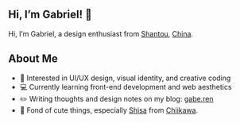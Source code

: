 <h2 class="no-border">Hi, I’m Gabriel! 👋</h2>
<p>
  Hi, I’m Gabriel, a design enthusiast from
  <a href="https://en.wikipedia.org/wiki/Shantou" target="_blank" rel="noopener noreferrer">Shantou</a>,
  <a href="https://en.wikipedia.org/wiki/China" target="_blank" rel="noopener noreferrer">China</a>.
</p>

<h2>About Me</h2>
<ul>
  <li>🎨 Interested in UI/UX design, visual identity, and creative coding</li>
  <li>💻 Currently learning front-end development and web aesthetics</li>
  <li>✏️ Writing thoughts and design notes on my blog:
    <a href="https://gabe.ren" target="_blank" rel="noopener noreferrer">gabe.ren</a>
  </li>
  <li>💛 Fond of cute things, especially
    <a href="https://chiikawa.fandom.com/wiki/Shisa" target="_blank" rel="noopener noreferrer">Shisa</a>
    from
    <a href="https://en.wikipedia.org/wiki/Chiikawa" target="_blank" rel="noopener noreferrer">Chiikawa</a>.
  </li>
</ul>
